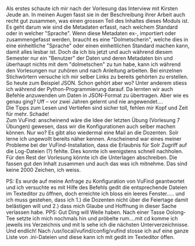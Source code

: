 Als erstes schaute ich mir nach der Vorlesung das Interview mit Kirsten Jeude an. In meinen Augen fasst sie in der Beschreibung ihrer Arbeit auch recht gut zusammen, was einen grossen Teil des Inhaltes dieses Moduls ist. Es geht darum wie sind die Metadaten erfasst, nach welchem Standard oder in welcher "Sprache". Wenn diese Metadaten ex-, importiert oder zusammengefasst werden, braucht es eine "Dolmetscherin", welche dies in eine einheitliche "Sprache" oder einen einheitlichen Standard machen kann, damit alles lesbar ist.
Doch da ich bis jetzt und auch während diesem Semester nur ein "Benutzer" der Daten und deren Metadaten bin und überhaupt nichts mit dem "dolmetschen" zu tun habe, kann ich während den Vorlesungen nur zuhören und nach Anleitung arbeiten. Bei einzelnen Stichwörtern versuche ich mir selber Links zu bereits gehörten zu erstellen.
So heute zum Beispiel JSON. Schon gehört aber wo? Unter anderem stiess ich während der Python-Programmierung darauf. Da lernten wir auch Befehle anzuwenden um Daten in JSON-Format zu übertragen. Aber wie es genau ging? Uff – vor zwei Jahren gelernt und nie angewendet....   
Die Tipps zum Lesen und Vertiefen sind sicher toll, fehlen mir Kopf und Zeit für mehr. Schade!   
Zum VuFind: anscheinend wäre die Idee der letzten Übung (Vorlesung 7 Übungen) gewesen, dass wir die Konfigurationen auch selber machen können. Nur wo? Es gibt also wiedermal eine Mail an die Dozenten. Solr lerne ich ungewollt bereits näher kennen. Anscheinend war eines meiner Probleme bei der VuFind-Installation, dass die Erlaubnis für Solr Zugriff auf die Log-Dateien (?) fehlte. Dies konnte ich wenigstens schnell nachholen. Für den Rest der Vorlesung könnte ich die Unterlagen abschreiben. Die fassen gut den Inhalt zusammen und auch das was ich mitnehme. Das sind keine 2000 Zeichen, ich weiss.

PS: Es wurde auf meine Anfrage zu Konfiguration von VuFind geantwortet und ich versuchte es mit Hilfe des Befehls gedit die entsprechende Dateien im Texteditor zu öffnen, doch erreichte ich bloss ein leeres Fenster..... und ich muss gestehen, dass ich 1.) die Dozenten nicht über die Feiertage damit belästigen will und 2.) dass mich Glaube und Hoffnung in dieser Sache verlassen habe.
PPS: Gut Ding will Weile haben. Nach einer Tasse Oolong-Tee setzte ich mich nochmals hin und pröbelte rum....mit cd komme ich jeweils ins Verzeichnis und mit ls sehe ich die nächsten Unterverzeichnisse. Und endlich! Nach /usr/local/vufind/config/vufind stosse ich auf eine ganze Liste von .ini-Dateien und diese kann ich mit gedit im Texteditor öffen.
